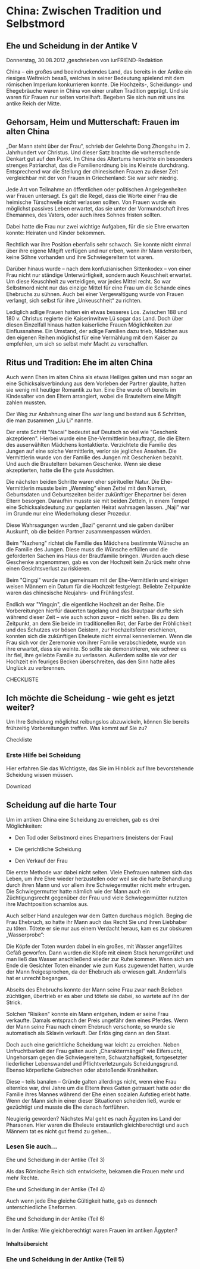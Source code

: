 # China: Zwischen Tradition und Selbstmord

## Ehe und Scheidung in der Antike V

Donnerstag, 30.08.2012 ,geschrieben von iurFRIEND-Redaktion

China – ein großes und beeindruckendes Land, das bereits in der Antike ein riesiges Weltreich besaß, welches in seiner Bedeutung spielend mit dem römischen Imperium konkurrieren konnte. Die Hochzeits-, Scheidungs- und Ehegebräuche waren in China von einer uralten Tradition geprägt. Und sie waren für Frauen nur selten vorteilhaft. Begeben Sie sich nun mit uns ins antike Reich der Mitte.

## Gehorsam, Heim und Mutterschaft: Frauen im alten China

„Der Mann steht über der Frau“, schrieb der Gelehrte Dong Zhongshu im 2. Jahrhundert vor Christus. Und dieser Satz brachte die vorherrschende Denkart gut auf den Punkt. Im China des Altertums herrschte ein besonders strenges Patriarchat, das die Familienordnung bis ins Kleinste durchdrang. Entsprechend war die Stellung der chinesischen Frauen zu dieser Zeit vergleichbar mit der von Frauen in Griechenland: Sie war sehr niedrig.

Jede Art von Teilnahme an öffentlichen oder politischen Angelegenheiten war Frauen untersagt. Es galt die Regel, dass die Worte einer Frau die heimische Türschwelle nicht verlassen sollten. Von Frauen wurde ein möglichst passives Leben erwartet, das sie unter der Vormundschaft ihres Ehemannes, des Vaters, oder auch ihres Sohnes fristen sollten.

Dabei hatte die Frau nur zwei wichtige Aufgaben, für die sie Ehre erwarten konnte: Heiraten und Kinder bekommen.

Rechtlich war ihre Position ebenfalls sehr schwach. Sie konnte nicht einmal über ihre eigene Mitgift verfügen und nur erben, wenn ihr Mann verstorben, keine Söhne vorhanden und ihre Schwiegereltern tot waren.

Darüber hinaus wurde – nach dem konfuzianischen Sittenkodex – von einer Frau nicht nur ständige Unterwürfigkeit, sondern auch Keuschheit erwartet. Um diese Keuschheit zu verteidigen, war jedes Mittel recht. So war Selbstmord nicht nur das einzige Mittel für eine Frau um die Schande eines Ehebruchs zu sühnen. Auch bei einer Vergewaltigung wurde von Frauen verlangt, sich selbst für ihre „Unkeuschheit“ zu richten.

Lediglich adlige Frauen hatten ein etwas besseres Los. Zwischen 188 und 180 v. Christus regierte die Kaiserinwitwe Lü sogar das Land. Doch über diesen Einzelfall hinaus hatten kaiserliche Frauen Möglichkeiten zur Einflussnahme. Ein Umstand, der adlige Familien dazu trieb, Mädchen aus den eigenen Reihen möglichst für eine Vermählung mit dem Kaiser zu empfehlen, um sich so selbst mehr Macht zu verschaffen.

## Ritus und Tradition: Ehe im alten China

Auch wenn Ehen im alten China als etwas Heiliges galten und man sogar an eine Schicksalsverbindung aus dem Vorleben der Partner glaubte, hatten sie wenig mit heutiger Romantik zu tun. Eine Ehe wurde oft bereits im Kindesalter von den Eltern arrangiert, wobei die Brauteltern eine Mitgift zahlen mussten.

Der Weg zur Anbahnung einer Ehe war lang und bestand aus 6 Schritten, die man zusammen „Liu Li“ nannte.

Der erste Schritt "Nacai" bedeutet auf Deutsch so viel wie "Geschenk akzeptieren". Hierbei wurde eine Ehe-Vermittlerin beauftragt, die die Eltern des auserwählten Mädchens kontaktierte. Verzichtete die Familie des Jungen auf eine solche Vermittlerin, verlor sie jegliches Ansehen. Die Vermittlerin wurde von der Familie des Jungen mit Geschenken bezahlt. Und auch die Brauteltern bekamen Geschenke. Wenn sie diese akzeptierten, hatte die Ehe gute Aussichten.

Die nächsten beiden Schritte waren eher spiritueller Natur. Die Ehe-Vermittlerin musste beim „Wenming“ einen Zettel mit den Namen, Geburtsdaten und Geburtszeiten beider zukünftiger Ehepartner bei deren Eltern besorgen. Daraufhin musste sie mit beiden Zetteln, in einem Tempel eine Schicksalsdeutung zur geplanten Heirat wahrsagen lassen. „Naji“ war im Grunde nur eine Wiederholung dieser Prozedur.

Diese Wahrsagungen wurden „Bazi“ genannt und sie gaben darüber Auskunft, ob die beiden Partner zusammenpassen würden.

Beim "Nazheng" richtet die Familie des Mädchens bestimmte Wünsche an die Familie des Jungen. Diese muss die Wünsche erfüllen und die geforderten Sachen ins Haus der Brautfamilie bringen. Wurden auch diese Geschenke angenommen, gab es von der Hochzeit kein Zurück mehr ohne einen Gesichtsverlust zu riskieren.

Beim "Qingqi" wurde nun gemeinsam mit der Ehe-Vermittlerin und einigen weisen Männern ein Datum für die Hochzeit festgelegt. Beliebte Zeitpunkte waren das chinesische Neujahrs- und Frühlingsfest.

Endlich war "Yingqin", die eigentliche Hochzeit an der Reihe. Die Vorbereitungen hierfür dauerten tagelang und das Brautpaar durfte sich während dieser Zeit – wie auch schon zuvor – nicht sehen. Bis zu dem Zeitpunkt, an dem Sie beide im traditionellen Rot, der Farbe der Fröhlichkeit und des Schutzes vor bösen Geistern, zur Hochzeitsfeier erschienen, konnten sich die zukünftigen Eheleute nicht einmal kennenlernen. Wenn die Frau sich vor der Zeremonie von ihrer Familie verabschiedete, wurde von ihre erwartet, dass sie weinte. So sollte sie demonstrieren, wie schwer es ihr fiel, ihre geliebte Familie zu verlassen. Außerdem sollte sie vor der Hochzeit ein feuriges Becken überschreiten, das den Sinn hatte alles Unglück zu verbrennen.

CHECKLISTE

## Ich möchte die Scheidung - wie geht es jetzt weiter?

Um Ihre Scheidung möglichst reibungslos abzuwickeln, können Sie bereits frühzeitig Vorbereitungen treffen. Was kommt auf Sie zu?

Checkliste

### Erste Hilfe bei Scheidung

Hier erfahren Sie das Wichtigste, das Sie im Hinblick auf Ihre bevorstehende Scheidung wissen müssen.

Download

## Scheidung auf die harte Tour

Um im antiken China eine Scheidung zu erreichen, gab es drei Möglichkeiten:

- Den Tod oder Selbstmord eines Ehepartners (meistens der Frau)

- Die gerichtliche Scheidung

- Den Verkauf der Frau

Die erste Methode war dabei nicht selten. Viele Ehefrauen nahmen sich das Leben, um ihre Ehre wieder herzustellen oder weil sie die harte Behandlung durch ihren Mann und vor allem ihre Schwiegermutter nicht mehr ertrugen. Die Schwiegermutter hatte nämlich wie der Mann auch ein Züchtigungsrecht gegenüber der Frau und viele Schwiegermütter nutzten ihre Machtposition schamlos aus.

Auch selber Hand anzulegen war dem Gatten durchaus möglich. Beging die Frau Ehebruch, so hatte ihr Mann auch das Recht Sie und ihren Liebhaber zu töten. Tötete er sie nur aus einem Verdacht heraus, kam es zur obskuren „Wasserprobe“:

Die Köpfe der Toten wurden dabei in ein großes, mit Wasser angefülltes Gefäß geworfen. Dann wurden die Köpfe mit einem Stock herumgerührt und man ließ das Wasser anschließend wieder zur Ruhe kommen. Wenn sich am Ende die Gesichter Toten einander wie zum Kuss zugewendet hatten, wurde der Mann freigesprochen, da der Ehebruch als erwiesen galt. Andernfalls hat er unrecht begangen.

Abseits des Ehebruchs konnte der Mann seine Frau zwar nach Belieben züchtigen, übertrieb er es aber und tötete sie dabei, so wartete auf ihn der Strick.

Solchen "Risiken" konnte ein Mann entgehen, indem er seine Frau verkaufte. Damals entsprach der Preis ungefähr dem eines Pferdes. Wenn der Mann seine Frau nach einem Ehebruch verschonte, so wurde sie automatisch als Sklavin verkauft. Der Erlös ging dann an den Staat.

Doch auch eine gerichtliche Scheidung war leicht zu erreichen. Neben Unfruchtbarkeit der Frau galten auch „Charaktermängel“ wie Eifersucht, Ungehorsam gegen die Schwiegereltern, Schwatzhaftigkeit, fortgesetzter liederlicher Lebenswandel und Pflichtverletzungals Scheidungsgrund. Ebenso körperliche Gebrechen oder abstoßende Krankheiten.

Diese – teils banalen – Gründe galten allerdings nicht, wenn eine Frau elternlos war, drei Jahre um die Eltern ihres Gatten getrauert hatte oder die Familie ihres Mannes während der Ehe einen sozialen Aufstieg erlebt hatte. Wenn der Mann sich in einer dieser Situationen scheiden ließ, wurde er gezüchtigt und musste die Ehe danach fortführen.

Neugierig geworden? Nächstes Mal geht es nach Ägypten ins Land der Pharaonen. Hier waren die Eheleute erstaunlich gleichberechtigt und auch Männern tat es nicht gut fremd zu gehen...

### Lesen Sie auch...

Ehe und Scheidung in der Antike (Teil 3)

Als das Römische Reich sich entwickelte, bekamen die Frauen mehr und mehr Rechte.

Ehe und Scheidung in der Antike (Teil 4)

Auch wenn jede Ehe gleiche Gültigkeit hatte, gab es dennoch unterschiedliche Eheformen.

Ehe und Scheidung in der Antike (Teil 6)

In der Antike: Wie gleichberechtigt waren Frauen im antiken Ägypten?

#### Inhaltsübersicht

### Ehe und Scheidung in der Antike (Teil 5)